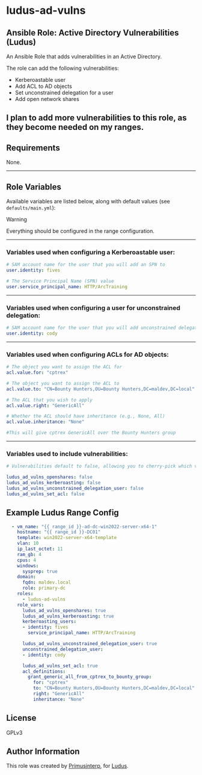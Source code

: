 # ludus-ad-vulns

## Ansible Role: Active Directory Vulnerabilities (Ludus)

An Ansible Role that adds vulnerabilities in an Active Directory.

The role can add the following vulnerabilities:
- Kerberoastable user
- Add ACL to AD objects
- Set unconstrained delegation for a user
- Add open network shares

I plan to add more vulnerabilities to this role, as they become needed on my ranges. 
---

## Requirements

None.

---

## Role Variables

Available variables are listed below, along with default values (see `defaults/main.yml`):

> [!WARNING]  
> Everything should be configured in the range configuration.

---

### Variables used when configuring a Kerberoastable user:

```yaml
# SAM account name for the user that you will add an SPN to
user.identity: fives

# The Service Principal Name (SPN) value
user.service_principal_name: HTTP/ArcTraining
```

---

### Variables used when configuring a user for unconstrained delegation:

```yaml
# SAM account name for the user that you will add unconstrained delegation to
user.identity: cody
```

---

### Variables used when configuring ACLs for AD objects:

```yaml
# The object you want to assign the ACL for
acl.value.for: "cptrex"

# The object you want to assign the ACL to
acl.value.to: "CN=Bounty Hunters,OU=Bounty Hunters,DC=maldev,DC=local"

# The ACL that you wish to apply
acl.value.right: "GenericAll"

# Whether the ACL should have inheritance (e.g., None, All)
acl.value.inheritance: "None"

#This will give cptrex GenericAll over the Bounty Hunters group
```

---

### Variables used to include vulnerabilities:

```yaml
# Vulnerabilities default to false, allowing you to cherry-pick which vulnerabilities you want to apply to each host

ludus_ad_vulns_openshares: false
ludus_ad_vulns_kerberoasting: false
ludus_ad_vulns_unconstrained_delegation_user: false
ludus_ad_vulns_set_acl: false
```



## Example Ludus Range Config

```yaml
  - vm_name: "{{ range_id }}-ad-dc-win2022-server-x64-1"
    hostname: "{{ range_id }}-DC01"
    template: win2022-server-x64-template
    vlan: 10
    ip_last_octet: 11
    ram_gb: 4
    cpus: 4
    windows:
      sysprep: true
    domain:
      fqdn: maldev.local
      role: primary-dc
    roles:
      - ludus-ad-vulns
    role_vars:
      ludus_ad_vulns_openshares: true
      ludus_ad_vulns_kerberoasting: true
      kerberoasting_users:
      - identity: fives
        service_principal_name: HTTP/ArcTraining

      ludus_ad_vulns_unconstrained_delegation_user: true
      unconstrained_delegation_user: 
      - identity: cody 

      ludus_ad_vulns_set_acl: true
      acl_definitions:
        grant_generic_all_from_cptrex_to_bounty_group:
          for: "cptrex"
          to: "CN=Bounty Hunters,OU=Bounty Hunters,DC=maldev,DC=local"
          right: "GenericAll"
          inheritance: "None"   
```

## License

GPLv3

## Author Information

This role was created by [Primusinterp](https://github.com/Primusinterp), for [Ludus](https://ludus.cloud/).
